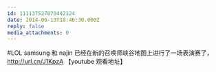 ```yaml
---
id: 111137527879442124
date: 2014-06-13T18:46:30.000Z
reply: false
media_attachments: 0
---
```


#LOL samsung 和 najin 已经在新的召唤师峡谷地图上进行了一场表演赛了，http://url.cn/J1KpzA 【youtube 观看地址】

